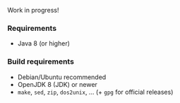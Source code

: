 Work in progress!

### Requirements
* Java 8 (or higher)

### Build requirements
* Debian/Ubuntu recommended
* OpenJDK 8 (JDK) or newer
* `make`, `sed`, `zip`, `dos2unix`, ... (+ `gpg` for official releases)
